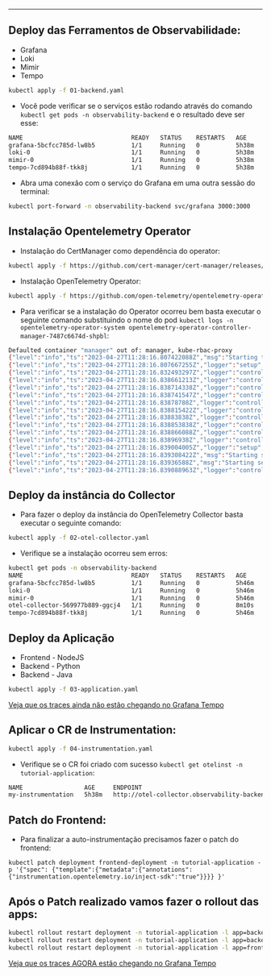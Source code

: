 
---
## Deploy das Ferramentos de Observabilidade:
 - Grafana
 - Loki
 - Mimir
 - Tempo

```bash
kubectl apply -f 01-backend.yaml
````
- Você pode verificar se o serviços estão rodando através do comando `kubectl get pods -n observability-backend` e o resultado deve ser esse: 
````bash
NAME                              READY   STATUS    RESTARTS   AGE
grafana-5bcfcc785d-lw8b5          1/1     Running   0          5h38m
loki-0                            1/1     Running   0          5h38m
mimir-0                           1/1     Running   0          5h38m
tempo-7cd894b88f-tkk8j            1/1     Running   0          5h38m
````
- Abra uma conexão com o serviço do Grafana em uma outra sessão do terminal: 

````bash
kubectl port-forward -n observability-backend svc/grafana 3000:3000
`````
## Instalação Opentelemetry Operator

- Instalação do CertManager como dependência do operator: 

````bash
kubectl apply -f https://github.com/cert-manager/cert-manager/releases/download/v1.11.0/cert-manager.yaml
`````

- Instalação  OpenTelemetry Operator:
````bash
kubectl apply -f https://github.com/open-telemetry/opentelemetry-operator/releases/download/v0.74.0/opentelemetry-operator.yaml
````
 - Para verificar se a instalação do Operator ocorreu bem basta executar o seguinte comando substituindo o nome do pod `kubectl logs -n opentelemetry-operator-system opentelemetry-operator-controller-manager-7487c6674d-shpbl`: 

 ````bash
Defaulted container "manager" out of: manager, kube-rbac-proxy
{"level":"info","ts":"2023-04-27T11:28:16.807422088Z","msg":"Starting the OpenTelemetry Operator","opentelemetry-operator":"0.74.0","opentelemetry-collector":"ghcr.io/open-telemetry/opentelemetry-collector-releases/opentelemetry-collector:0.74.0","opentelemetry-targetallocator":"ghcr.io/open-telemetry/opentelemetry-operator/target-allocator:0.74.0","operator-opamp-bridge":"ghcr.io/open-telemetry/opentelemetry-operator/operator-opamp-bridge:0.74.0","auto-instrumentation-java":"ghcr.io/open-telemetry/opentelemetry-operator/autoinstrumentation-java:1.23.0","auto-instrumentation-nodejs":"ghcr.io/open-telemetry/opentelemetry-operator/autoinstrumentation-nodejs:0.34.0","auto-instrumentation-python":"ghcr.io/open-telemetry/opentelemetry-operator/autoinstrumentation-python:0.36b0","auto-instrumentation-dotnet":"ghcr.io/open-telemetry/opentelemetry-operator/autoinstrumentation-dotnet:0.6.0","build-date":"2023-03-29T11:22:05Z","go-version":"go1.20.2","go-arch":"arm64","go-os":"linux","labels-filter":[]}
{"level":"info","ts":"2023-04-27T11:28:16.807667255Z","logger":"setup","msg":"the env var WATCH_NAMESPACE isn't set, watching all namespaces"}
{"level":"info","ts":"2023-04-27T11:28:16.832493297Z","logger":"controller-runtime.metrics","msg":"Metrics server is starting to listen","addr":"127.0.0.1:8080"}
{"level":"info","ts":"2023-04-27T11:28:16.838661213Z","logger":"controller-runtime.builder","msg":"Registering a mutating webhook","GVK":"opentelemetry.io/v1alpha1, Kind=OpenTelemetryCollector","path":"/mutate-opentelemetry-io-v1alpha1-opentelemetrycollector"}
{"level":"info","ts":"2023-04-27T11:28:16.838714338Z","logger":"controller-runtime.webhook","msg":"Registering webhook","path":"/mutate-opentelemetry-io-v1alpha1-opentelemetrycollector"}
{"level":"info","ts":"2023-04-27T11:28:16.838741547Z","logger":"controller-runtime.builder","msg":"Registering a validating webhook","GVK":"opentelemetry.io/v1alpha1, Kind=OpenTelemetryCollector","path":"/validate-opentelemetry-io-v1alpha1-opentelemetrycollector"}
{"level":"info","ts":"2023-04-27T11:28:16.83878788Z","logger":"controller-runtime.webhook","msg":"Registering webhook","path":"/validate-opentelemetry-io-v1alpha1-opentelemetrycollector"}
{"level":"info","ts":"2023-04-27T11:28:16.838815422Z","logger":"controller-runtime.builder","msg":"Registering a mutating webhook","GVK":"opentelemetry.io/v1alpha1, Kind=Instrumentation","path":"/mutate-opentelemetry-io-v1alpha1-instrumentation"}
{"level":"info","ts":"2023-04-27T11:28:16.83883838Z","logger":"controller-runtime.webhook","msg":"Registering webhook","path":"/mutate-opentelemetry-io-v1alpha1-instrumentation"}
{"level":"info","ts":"2023-04-27T11:28:16.838853838Z","logger":"controller-runtime.builder","msg":"Registering a validating webhook","GVK":"opentelemetry.io/v1alpha1, Kind=Instrumentation","path":"/validate-opentelemetry-io-v1alpha1-instrumentation"}
{"level":"info","ts":"2023-04-27T11:28:16.838866088Z","logger":"controller-runtime.webhook","msg":"Registering webhook","path":"/validate-opentelemetry-io-v1alpha1-instrumentation"}
{"level":"info","ts":"2023-04-27T11:28:16.83896938Z","logger":"controller-runtime.webhook","msg":"Registering webhook","path":"/mutate-v1-pod"}
{"level":"info","ts":"2023-04-27T11:28:16.839004005Z","logger":"setup","msg":"starting manager"}
{"level":"info","ts":"2023-04-27T11:28:16.839308422Z","msg":"Starting server","path":"/metrics","kind":"metrics","addr":"127.0.0.1:8080"}
{"level":"info","ts":"2023-04-27T11:28:16.83936588Z","msg":"Starting server","kind":"health probe","addr":"[::]:8081"}
{"level":"info","ts":"2023-04-27T11:28:16.839088963Z","logger":"controller-runtime.webhook.webhooks","msg":"Starting webhook server"}
 ````


## Deploy da instância do Collector
- Para fazer o deploy da instância do OpenTelemetry Collector basta executar o seguinte comando: 

````bash
kubectl apply -f 02-otel-collector.yaml
````

- Verifique se a instalação ocorreu sem erros:
````bash
kubectl get pods -n observability-backend
NAME                              READY   STATUS    RESTARTS   AGE
grafana-5bcfcc785d-lw8b5          1/1     Running   0          5h46m
loki-0                            1/1     Running   0          5h46m
mimir-0                           1/1     Running   0          5h46m
otel-collector-569977b889-ggcj4   1/1     Running   0          8m10s
tempo-7cd894b88f-tkk8j            1/1     Running   0          5h46m
````

## Deploy da Aplicação 
  - Frontend - NodeJS
  - Backend - Python
  - Backend - Java

````bash
kubectl apply -f 03-application.yaml
````

[Veja que os traces ainda não estão chegando no Grafana Tempo](http://localhost:3000/grafana/explore?orgId=1&left=%7B%22datasource%22:%22tempo%22,%22queries%22:%5B%7B%22refId%22:%22A%22,%22datasource%22:%7B%22type%22:%22tempo%22,%22uid%22:%22tempo%22%7D,%22queryType%22:%22nativeSearch%22,%22serviceName%22:%22backend2-deployment%22%7D,%7B%22refId%22:%22B%22,%22datasource%22:%7B%22type%22:%22tempo%22,%22uid%22:%22tempo%22%7D,%22queryType%22:%22traceId%22%7D%5D,%22range%22:%7B%22from%22:%22now-1h%22,%22to%22:%22now%22%7D%7D
)

## Aplicar o CR de Instrumentation:
````bash
kubectl apply -f 04-instrumentation.yaml
````

- Verifique se o CR foi criado com sucesso `kubectl get otelinst -n tutorial-application`:
````bash
NAME                 AGE     ENDPOINT                                                             SAMPLER                    SAMPLER ARG
my-instrumentation   5h38m   http://otel-collector.observability-backend.svc.cluster.local:4317   parentbased_traceidratio   1
````

## Patch do Frontend:
- Para finalizar a auto-instrumentação precisamos fazer o patch do frontend:
````batch
kubectl patch deployment frontend-deployment -n tutorial-application -p '{"spec": {"template":{"metadata":{"annotations":{"instrumentation.opentelemetry.io/inject-sdk":"true"}}}} }'
````

## Após o Patch realizado vamos fazer o rollout das apps: 
````bash
kubectl rollout restart deployment -n tutorial-application -l app=backend1
kubectl rollout restart deployment -n tutorial-application -l app=backend2
kubectl rollout restart deployment -n tutorial-application -l app=frontend

````

[Veja que os traces AGORA estão chegando no Grafana Tempo](http://localhost:3000/grafana/explore?orgId=1&left=%7B%22datasource%22:%22tempo%22,%22queries%22:%5B%7B%22refId%22:%22A%22,%22datasource%22:%7B%22type%22:%22tempo%22,%22uid%22:%22tempo%22%7D,%22queryType%22:%22nativeSearch%22,%22serviceName%22:%22backend2-deployment%22%7D,%7B%22refId%22:%22B%22,%22datasource%22:%7B%22type%22:%22tempo%22,%22uid%22:%22tempo%22%7D,%22queryType%22:%22traceId%22%7D%5D,%22range%22:%7B%22from%22:%22now-1h%22,%22to%22:%22now%22%7D%7D
)
